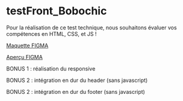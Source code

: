 # testFront_Bobochic

Pour la réalisation de ce test technique, nous souhaitons évaluer vos compétences en HTML, CSS, et JS !

[Maquette FIGMA](https://www.figma.com/file/8Qj0ClbbxbM3j1GDFt0vAv/Untitled?node-id=2%3A4119)

[Aperçu FIGMA](https://www.figma.com/proto/DtEOnO17XeTLVbMEGflo1F/Design-System-Bobochic?page-id=3349%3A24675&node-id=3357%3A24101&viewport=414%2C48%2C0.28&scaling=min-zoom&starting-point-node-id=3357%3A24101&show-proto-sidebar=1)

BONUS 1 : réalisation du responsive

BONUS 2 : intégration en dur du header (sans javascript)

BONUS 2 : intégration en dur du footer (sans javascript)

